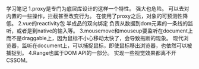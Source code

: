 学习笔记
1.proxy是专门为底层库设计的这样一个特性。
强大也危险。
可以去对内置的一些操作，拦截甚至改变行为。
在使用了proxy之后，对象的可预测性降低。
2.vue的reactivity包
半成品的双向绑定
负责从数据到dom元素的一条线的监听，或者是到native的输入等。
3.mousemove和mouseup要监听在document上而不是draggable上，因为鼠标不小心移动太快了，会导致拖断的现象。
现代浏览器，监听在document上，可以捕捉鼠标，即使鼠标移出浏览器，也依然可以被捕捉到。
4.Range也属于DOM API的一部分。
实现一些视觉效果都离不开CSSOM。
